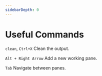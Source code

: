 ```yaml
---
sidebarDepth: 0
---
```

# Useful Commands 

<code>clean</code>, <code>Ctrl+X</code> Clean the output. 

<code>Alt + Right Arrow</code> Add a new working pane.

<code>Tab</code> Navigate between panes.
